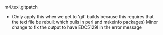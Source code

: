 m4.texi.gitpatch
- (Only apply this when we get to 'git' builds because this requires that the texi file be rebuilt
  which pulls in perl and makeinfo packages)
  Minor change to fix the output to have EDC5129I in the error message 
